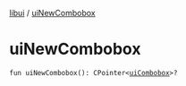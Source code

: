 [libui](README.md) / [uiNewCombobox](ui-new-combobox.md)

# uiNewCombobox

`fun uiNewCombobox(): CPointer<`[`uiCombobox`](ui-combobox.md)`>?`
